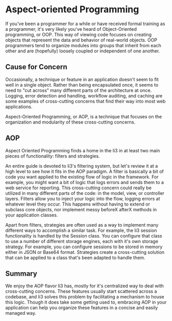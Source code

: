 # Aspect-oriented Programming

If you've been a programmer for a while or have received formal training as a programmer, it's very likely you've heard of Object-Oriented programming, or OOP. This way of viewing code focuses on creating objects that represent the data and behavior of real-world objects. OOP programmers tend to organize modules into groups that inherit from each other and are (hopefully) loosely coupled or independent of one another.

## Cause for Concern

Occasionally, a technique or feature in an application doesn't seem to fit well in a single object. Rather than being encapsulated once, it seems to need to "cut across" many different parts of the architecture at once. Logging, error detection and handling, workflow auditing, and caching are some examples of cross-cutting concerns that find their way into most web applications.

Aspect-Oriented Programming, or AOP, is a technique that focuses on the organization and modularity of these cross-cutting concerns.

## AOP

Aspect Oriented Programming finds a home in the li3 in at least two main pieces of functionality: filters and strategies.

An entire guide is devoted to li3's filtering system, but let's review it at a high level to see how it fits in the AOP paradigm. A filter is basically a bit of code you want applied to the existing flow of logic in the framework. For example, you might want a bit of logic that logs errors and sends them to a web service for reporting. This cross-cutting concern could really be utilized in many different parts of the code: in the model, view, or controller layers. Filters allow you to inject your logic into the flow, logging errors at whatever level they occur. This happens without having to extend or subclass core objects, nor implement messy beforeX afterX methods in your application classes.

Apart from filters, strategies are often used as a way to implement many different ways to accomplish a similar task. For example, the li3 session functionality is handled by the Session class. You can configure that class to use a number of different storage engines, each with it's own storage strategy. For example, you can configure sessions to be stored in memory either in JSON or Base64 format. Strategies create a cross-cutting solution that can be applied to a class that's been adapted to handle them.

## Summary

We enjoy the AOP flavor li3 has, mostly for it's centralized way to deal with cross-cutting concerns. These features usually start scattered across a codebase, and li3 solves this problem by facilitating a mechanism to house this logic. Though it does take some getting used to, embracing AOP in your application can help you organize these features in a concise and easily managed way.
